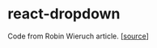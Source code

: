 # react-dropdown

Code from Robin Wieruch article. [[source](https://www.robinwieruch.de/react-dropdown/)]
